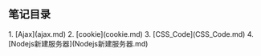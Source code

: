 <h2>笔记目录</h2>
1. [Ajax](ajax.md)
2. [cookie](cookie.md)
3. [CSS_Code](CSS_Code.md)
4. [Nodejs新建服务器](Nodejs新建服务器.md)
